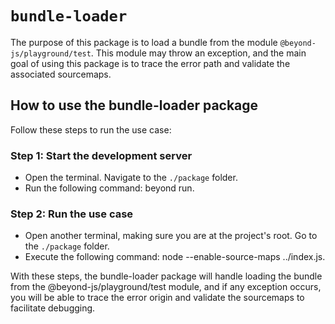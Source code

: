 # `bundle-loader`

The purpose of this package is to load a bundle from the module `@beyond-js/playground/test`. This module may throw an
exception, and the main goal of using this package is to trace the error path and validate the associated sourcemaps.

## How to use the bundle-loader package

Follow these steps to run the use case:

### Step 1: Start the development server

-   Open the terminal. Navigate to the `./package` folder.
-   Run the following command: beyond run.

### Step 2: Run the use case

-   Open another terminal, making sure you are at the project's root. Go to the `./package` folder.
-   Execute the following command: node --enable-source-maps ../index.js.

With these steps, the bundle-loader package will handle loading the bundle from the @beyond-js/playground/test module,
and if any exception occurs, you will be able to trace the error origin and validate the sourcemaps to facilitate
debugging.
